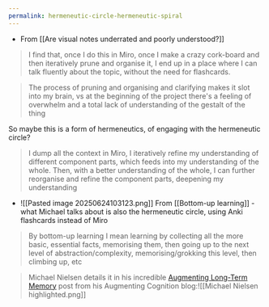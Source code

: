 ```yaml
---
permalink: hermeneutic-circle-hermeneutic-spiral
---
```


- From [[Are visual notes underrated and poorly understood?]]
> I find that, once I do this in Miro, once I make a crazy cork-board and then iteratively prune and organise it, I end up in a place where I can talk fluently about the topic, without the need for flashcards. 

 > The process of pruning and organising and clarifying makes it slot into my brain, vs at the beginning of the project there's a feeling of overwhelm and a total lack of understanding of the gestalt of the thing 
 > 
 So maybe this is a form of hermeneutics, of engaging with the hermeneutic circle?
 
 > I dump all the context in Miro, I iteratively refine my understanding of different component parts, which feeds into my understanding of the whole. Then, with a better understanding of the whole, I can further reorganise and refine the component parts, deepening my understanding
- ![[Pasted image 20250624103123.png]]
From [[Bottom-up learning]] - what Michael talks about is also the hermeneutic circle, using Anki flashcards instead of Miro

> By bottom-up learning I mean learning by collecting all the more basic, essential facts, memorising them, then going up to the next level of abstraction/complexity, memorising/grokking this level, then climbing up, etc 

 > Michael Nielsen details it in his incredible [Augmenting Long-Term Memory](https://augmentingcognition.com/ltm.html) post from his Augmenting Cognition blog:![[Michael Nielsen highlighted.png]]